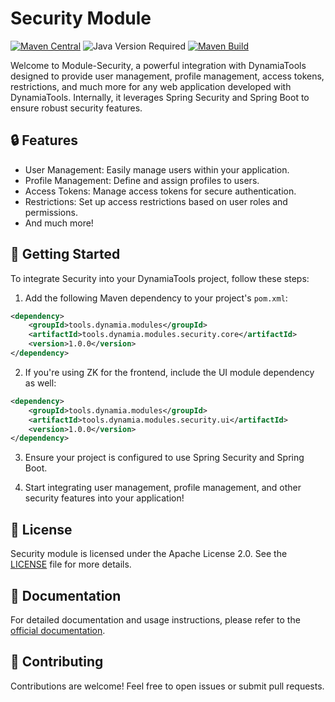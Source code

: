 # Security Module

[![Maven Central](https://img.shields.io/maven-central/v/tools.dynamia.modules/tools.dynamia.modules.security.core)](https://search.maven.org/search?q=tools.dynamia.modules.security)
![Java Version Required](https://img.shields.io/badge/java-17-blue)
[![Maven Build](https://github.com/dynamiatools/module-security/actions/workflows/maven.yml/badge.svg)](https://github.com/dynamiatools/module-email/actions/workflows/maven.yml)

Welcome to Module-Security, a powerful integration with DynamiaTools designed to provide user management, profile management, access tokens, restrictions, and much more for any web application developed with DynamiaTools. Internally, it leverages Spring Security and Spring Boot to ensure robust security features.

## 🔒 Features
- User Management: Easily manage users within your application.
- Profile Management: Define and assign profiles to users.
- Access Tokens: Manage access tokens for secure authentication.
- Restrictions: Set up access restrictions based on user roles and permissions.
- And much more!

## 🚀 **Getting Started**
To integrate Security into your DynamiaTools project, follow these steps:

1. Add the following Maven dependency to your project's `pom.xml`:
```xml
<dependency>
    <groupId>tools.dynamia.modules</groupId>
    <artifactId>tools.dynamia.modules.security.core</artifactId>
    <version>1.0.0</version>
</dependency>
```

2. If you're using ZK for the frontend, include the UI module dependency as well:
```xml
<dependency>
    <groupId>tools.dynamia.modules</groupId>
    <artifactId>tools.dynamia.modules.security.ui</artifactId>
    <version>1.0.0</version>
</dependency>
```

3. Ensure your project is configured to use Spring Security and Spring Boot.

4. Start integrating user management, profile management, and other security features into your application!

## 📝 **License**
Security module is licensed under the Apache License 2.0. See the [LICENSE](LICENSE) file for more details.

## 📖 **Documentation**
For detailed documentation and usage instructions, please refer to the [official documentation](https://yourdocumentationlinkhere.com).

## 🤝 **Contributing**
Contributions are welcome! Feel free to open issues or submit pull requests.

